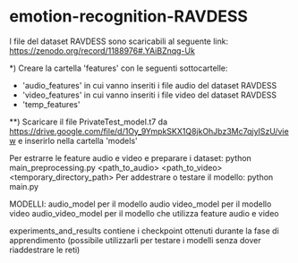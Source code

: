 # emotion-recognition-RAVDESS

I file del dataset RAVDESS sono scaricabili al seguente link: https://zenodo.org/record/1188976#.YAiBZnqg-Uk 

*) Creare la cartella 'features' con le seguenti sottocartelle:
  - 'audio_features' in cui vanno inseriti i file audio del dataset RAVDESS
  - 'video_features' in cui vanno inseriti i file video del dataset RAVDESS
  - 'temp_features'

**) Scaricare il file PrivateTest_model.t7 da https://drive.google.com/file/d/1Oy_9YmpkSKX1Q8jkOhJbz3Mc7qjyISzU/view e inserirlo nella cartella 'models'


Per estrarre le feature audio e video e preparare i dataset: python main_preprocessing.py <path_to_audio> <path_to_video> <temporary_directory_path>
Per addestrare o testare il modello: python main.py <model>

MODELLI: 
  audio_model per il modello audio
  video_model per il modello video
  audio_video_model per il modello che utilizza feature audio e video
  
 experiments_and_results contiene i checkpoint ottenuti durante la fase di apprendimento (possibile utilizzarli per testare i modelli senza dover riaddestrare le reti)
